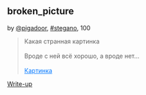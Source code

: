 ## broken_picture
by [@pigadoor](https://t.me/pigadoor), [#stegano](/README.md#stegano), 100

> Какая странная картинка<br><br>Вроде с ней всё хорошо, а вроде нет...<br><br><a style="color:#0077FF" href="broken.jpg"  download>Картинка</a>


[Write-up](WRITEUP.md)